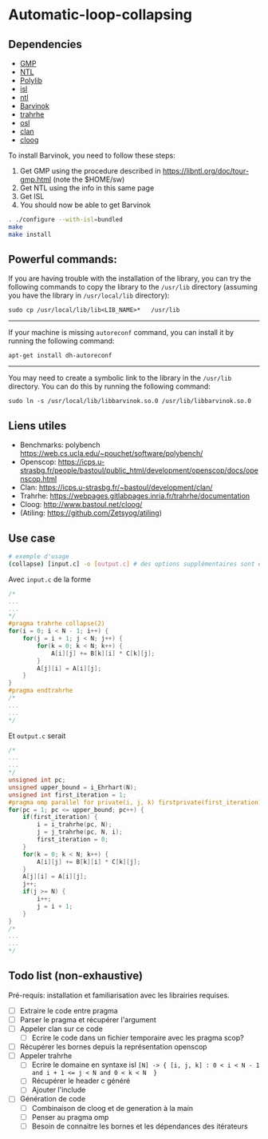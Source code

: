 # Automatic-loop-collapsing

## Dependencies

- [GMP](https://gmplib.org/)
- [NTL](http://www.shoup.net/ntl/)
- [Polylib](https://www.irisa.fr/polylib/)
- [isl](https://repo.or.cz/isl.git)
- [ntl](https://github.com/libntl/ntl.git)
- [Barvinok](https://repo.or.cz/barvinok.git)
- [trahrhe](https://webpages.gitlabpages.inria.fr/trahrhe/download)
- [osl]()
- [clan](https://github.com/periscop/clan.git)
- [cloog](http://www.cloog.org/)

To install Barvinok, you need to follow these steps:

1. Get GMP using the procedure described in https://libntl.org/doc/tour-gmp.html (note the $HOME/sw)
2. Get NTL using the info in this same page
3. Get ISL
4. You should now be able to get Barvinok 
```bash
. ./configure --with-isl=bundled
make
make install
```


Powerful commands:
---
If you are having trouble with the installation of the library, you can try the following commands to copy the library to the `/usr/lib` directory (assuming you have the library in `/usr/local/lib` directory):

`sudo cp /usr/local/lib/lib<LIB_NAME>*   /usr/lib`

---
If your machine is missing `autoreconf` command, you can install it by running the following command:

`apt-get install dh-autoreconf`

---
You may need to create a symbolic link to the library in the `/usr/lib` directory. You can do this by running the following command:

`sudo ln -s /usr/local/lib/libbarvinok.so.0 /usr/lib/libbarvinok.so.0`

## Liens utiles

- Benchmarks: polybench <https://web.cs.ucla.edu/~pouchet/software/polybench/>
- Openscop: <https://icps.u-strasbg.fr/people/bastoul/public_html/development/openscop/docs/openscop.html>
- Clan: <https://icps.u-strasbg.fr/~bastoul/development/clan/>
- Trahrhe: <https://webpages.gitlabpages.inria.fr/trahrhe/documentation>
- Cloog: <http://www.bastoul.net/cloog/>
- (Atiling: <https://github.com/Zetsyog/atiling>)

## Use case

```bash
# exemple d'usage
(collapse) [input.c] -o [output.c] # des options supplémentaires sont envisageables
```

Avec `input.c` de la forme

```c
/*
...
...
*/
#pragma trahrhe collapse(2)
for(i = 0; i < N - 1; i++) {
    for(j = i + 1; j < N; j++) {
        for(k = 0; k < N; k++) {
            A[i][j] += B[k][i] * C[k][j];
        }
        A[j][i] = A[i][j];
    }
}
#pragma endtrahrhe
/*
...
...
*/
```

Et `output.c` serait

```c
/*
...
...
*/
unsigned int pc;
unsigned upper_bound = i_Ehrhart(N);
unsigned int first_iteration = 1;
#pragma omp parallel for private(i, j, k) firstprivate(first_iteration) schedule(static)
for(pc = 1; pc <= upper_bound; pc++) {
    if(first_iteration) {
        i = i_trahrhe(pc, N);
        j = j_trahrhe(pc, N, i);
        first_iteration = 0;
    }
    for(k = 0; k < N; k++) {
        A[i][j] += B[k][i] * C[k][j];
    }
    A[j][i] = A[i][j];
    j++;
    if(j >= N) {
        i++;
        j = i + 1;
    }
}
/*
...
...
*/
```

## Todo list (non-exhaustive)

Pré-requis: installation et familiarisation avec les librairies requises.

- [ ] Extraire le code entre pragma
- [ ] Parser le pragma et récupérer l'argument
- [ ] Appeler clan sur ce code
  - [ ] Ecrire le code dans un fichier temporaire avec les pragma scop?
- [ ] Récupérer les bornes depuis la représentation openscop
- [ ] Appeler trahrhe
  - [ ] Ecrire le domaine en syntaxe isl `[N] -> { [i, j, k] : 0 < i < N - 1 and i + 1 <= j < N and 0 < k < N  }`
  - [ ] Récupérer le header c généré
  - [ ] Ajouter l'include
- [ ] Génération de code
  - [ ] Combinaison de cloog et de generation à la main
  - [ ] Penser au pragma omp
  - [ ] Besoin de connaitre les bornes et les dépendances des itérateurs
